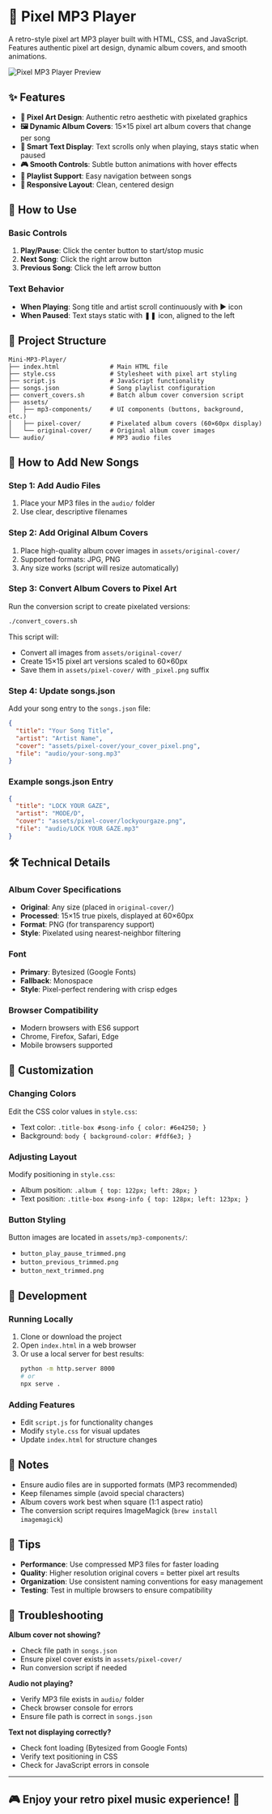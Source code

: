# 🎵 Pixel MP3 Player

A retro-style pixel art MP3 player built with HTML, CSS, and JavaScript. Features authentic pixel art design, dynamic album covers, and smooth animations.

![Pixel MP3 Player Preview](assets/mp3-components/background.png)

## ✨ Features

- **🎨 Pixel Art Design**: Authentic retro aesthetic with pixelated graphics
- **🖼️ Dynamic Album Covers**: 15×15 pixel art album covers that change per song
- **📜 Smart Text Display**: Text scrolls only when playing, stays static when paused
- **🎮 Smooth Controls**: Subtle button animations with hover effects
- **🔀 Playlist Support**: Easy navigation between songs
- **📱 Responsive Layout**: Clean, centered design

## 🚀 How to Use

### Basic Controls
1. **Play/Pause**: Click the center button to start/stop music
2. **Next Song**: Click the right arrow button
3. **Previous Song**: Click the left arrow button

### Text Behavior
- **When Playing**: Song title and artist scroll continuously with ▶ icon
- **When Paused**: Text stays static with ❚❚ icon, aligned to the left

## 📁 Project Structure

```
Mini-MP3-Player/
├── index.html              # Main HTML file
├── style.css               # Stylesheet with pixel art styling
├── script.js               # JavaScript functionality
├── songs.json              # Song playlist configuration
├── convert_covers.sh       # Batch album cover conversion script
├── assets/
│   ├── mp3-components/     # UI components (buttons, background, etc.)
│   ├── pixel-cover/        # Pixelated album covers (60×60px display)
│   └── original-cover/     # Original album cover images
└── audio/                  # MP3 audio files
```

## 🎵 How to Add New Songs

### Step 1: Add Audio Files
1. Place your MP3 files in the `audio/` folder
2. Use clear, descriptive filenames

### Step 2: Add Original Album Covers
1. Place high-quality album cover images in `assets/original-cover/`
2. Supported formats: JPG, PNG
3. Any size works (script will resize automatically)

### Step 3: Convert Album Covers to Pixel Art
Run the conversion script to create pixelated versions:

```bash
./convert_covers.sh
```

This script will:
- Convert all images from `assets/original-cover/`
- Create 15×15 pixel art versions scaled to 60×60px
- Save them in `assets/pixel-cover/` with `_pixel.png` suffix

### Step 4: Update songs.json
Add your song entry to the `songs.json` file:

```json
{
  "title": "Your Song Title",
  "artist": "Artist Name", 
  "cover": "assets/pixel-cover/your_cover_pixel.png",
  "file": "audio/your-song.mp3"
}
```

### Example songs.json Entry
```json
{
  "title": "LOCK YOUR GAZE",
  "artist": "MODE/D",
  "cover": "assets/pixel-cover/lockyourgaze.png",
  "file": "audio/LOCK YOUR GAZE.mp3"
}
```

## 🛠️ Technical Details

### Album Cover Specifications
- **Original**: Any size (placed in `original-cover/`)
- **Processed**: 15×15 true pixels, displayed at 60×60px
- **Format**: PNG (for transparency support)
- **Style**: Pixelated using nearest-neighbor filtering

### Font
- **Primary**: Bytesized (Google Fonts)
- **Fallback**: Monospace
- **Style**: Pixel-perfect rendering with crisp edges

### Browser Compatibility
- Modern browsers with ES6 support
- Chrome, Firefox, Safari, Edge
- Mobile browsers supported

## 🎨 Customization

### Changing Colors
Edit the CSS color values in `style.css`:
- Text color: `.title-box #song-info { color: #6e4250; }`
- Background: `body { background-color: #fdf6e3; }`

### Adjusting Layout
Modify positioning in `style.css`:
- Album position: `.album { top: 122px; left: 28px; }`
- Text position: `.title-box #song-info { top: 128px; left: 123px; }`

### Button Styling
Button images are located in `assets/mp3-components/`:
- `button_play_pause_trimmed.png`
- `button_previous_trimmed.png`
- `button_next_trimmed.png`

## 🔧 Development

### Running Locally
1. Clone or download the project
2. Open `index.html` in a web browser
3. Or use a local server for best results:
   ```bash
   python -m http.server 8000
   # or
   npx serve .
   ```

### Adding Features
- Edit `script.js` for functionality changes
- Modify `style.css` for visual updates
- Update `index.html` for structure changes

## 📝 Notes

- Ensure audio files are in supported formats (MP3 recommended)
- Keep filenames simple (avoid special characters)
- Album covers work best when square (1:1 aspect ratio)
- The conversion script requires ImageMagick (`brew install imagemagick`)

## 🎯 Tips

- **Performance**: Use compressed MP3 files for faster loading
- **Quality**: Higher resolution original covers = better pixel art results
- **Organization**: Use consistent naming conventions for easy management
- **Testing**: Test in multiple browsers to ensure compatibility

## 🐛 Troubleshooting

**Album cover not showing?**
- Check file path in `songs.json`
- Ensure pixel cover exists in `assets/pixel-cover/`
- Run conversion script if needed

**Audio not playing?**
- Verify MP3 file exists in `audio/` folder
- Check browser console for errors
- Ensure file path is correct in `songs.json`

**Text not displaying correctly?**
- Check font loading (Bytesized from Google Fonts)
- Verify text positioning in CSS
- Check for JavaScript errors in console

---

## 🎮 Enjoy your retro pixel music experience! 🎵